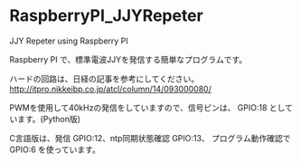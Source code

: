 # RaspberryPI_JJYRepeter
JJY Repeter using Raspberry PI

Raspberry PI で、標準電波JJYを発信する簡単なプログラムです。

ハードの回路は、日経の記事を参考にしてください。
http://itpro.nikkeibp.co.jp/atcl/column/14/093000080/

PWMを使用して40kHzの発信をしていますので、信号ピンは、
GPIO:18 としています。(Python版)

C言語版は、発信 GPIO:12、ntp同期状態確認 GPIO:13、
プログラム動作確認でGPIO:6 を使っています。
